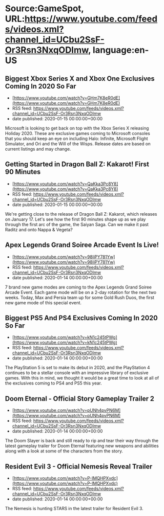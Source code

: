 # Source:GameSpot, URL:https://www.youtube.com/feeds/videos.xml?channel_id=UCbu2SsF-Or3Rsn3NxqODImw, language:en-US

## Biggest Xbox Series X and Xbox One Exclusives Coming In 2020 So Far
 - [https://www.youtube.com/watch?v=GHm7K8eR0dE](https://www.youtube.com/watch?v=GHm7K8eR0dE)
 - RSS feed: https://www.youtube.com/feeds/videos.xml?channel_id=UCbu2SsF-Or3Rsn3NxqODImw
 - date published: 2020-01-15 00:00:00+00:00

Microsoft is looking to get back on top with the Xbox Series X releasing Holiday 2020. These are exclusive games coming to Microsoft consoles that you should keep an eye on including Halo: Infinite, Microsoft Flight Simulator, and Ori and the Will of the Wisps. Release dates are based on current listings and may change.

## Getting Started in Dragon Ball Z: Kakarot! First 90 Minutes
 - [https://www.youtube.com/watch?v=QaKka3Pc8Y8](https://www.youtube.com/watch?v=QaKka3Pc8Y8)
 - RSS feed: https://www.youtube.com/feeds/videos.xml?channel_id=UCbu2SsF-Or3Rsn3NxqODImw
 - date published: 2020-01-15 00:00:00+00:00

We're getting close to the release of Dragon Ball Z: Kakarot, which releases on January 17. Let's see how the first 90 minutes shape up as we play through the first arc of the game, the Saiyan Saga. Can we make it past Raditz and onto Nappa & Vegeta?

## Apex Legends Grand Soiree Arcade Event Is Live!
 - [https://www.youtube.com/watch?v=98liPY781Yw](https://www.youtube.com/watch?v=98liPY781Yw)
 - RSS feed: https://www.youtube.com/feeds/videos.xml?channel_id=UCbu2SsF-Or3Rsn3NxqODImw
 - date published: 2020-01-14 00:00:00+00:00

7 brand new game modes are coming to the Apex Legends Grand Soiree Arcade Event. Each game mode will be on a 2-day rotation for the next two weeks. Today, Max and Persia team up for some Gold Rush Duos, the first new game mode of this special event.

## Biggest PS5 And PS4 Exclusives Coming In 2020 So Far
 - [https://www.youtube.com/watch?v=kN1c245tPWg](https://www.youtube.com/watch?v=kN1c245tPWg)
 - RSS feed: https://www.youtube.com/feeds/videos.xml?channel_id=UCbu2SsF-Or3Rsn3NxqODImw
 - date published: 2020-01-14 00:00:00+00:00

The PlayStation 5 is set to make its debut in 2020, and the PlayStation 4 continues to be a stellar console with an impressive library of exclusive games. With this in mind, we thought it would be a great time to look at all of the exclusives coming to PS4 and PS5 this year.

## Doom Eternal - Official Story Gameplay Trailer 2
 - [https://www.youtube.com/watch?v=pUNh4pvPN6M](https://www.youtube.com/watch?v=pUNh4pvPN6M)
 - RSS feed: https://www.youtube.com/feeds/videos.xml?channel_id=UCbu2SsF-Or3Rsn3NxqODImw
 - date published: 2020-01-14 00:00:00+00:00

The Doom Slayer is back and still ready to rip and tear their way through the latest gameplay trailer for Doom Eternal featuring new weapons and abilities along with a look at some of the characters from the story.

## Resident Evil 3 - Official Nemesis Reveal Trailer
 - [https://www.youtube.com/watch?v=P-IMQHPXvdc](https://www.youtube.com/watch?v=P-IMQHPXvdc)
 - RSS feed: https://www.youtube.com/feeds/videos.xml?channel_id=UCbu2SsF-Or3Rsn3NxqODImw
 - date published: 2020-01-14 00:00:00+00:00

The Nemesis is hunting STARS in the latest trailer for Resident Evil 3.

